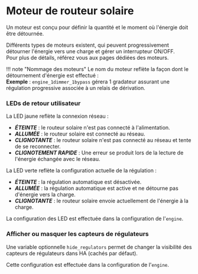 # Moteur de routeur solaire

Un moteur est conçu pour définir la quantité et le moment où l'énergie doit être détournée.

Différents types de moteurs existent, qui peuvent progressivement détourner l'énergie vers une charge et gérer un interrupteur ON/OFF.  
Pour plus de détails, référez vous aux pages dédiées des moteurs.

!!! note "Nommage des moteurs"
    Le nom du moteur reflète la façon dont le détournement d'énergie est effectué :  
    **Exemple** : `engine_1dimmer_1bypass` gérera 1 gradateur assurant une régulation progressive associée à un relais de dérivation.


### LEDs de retour utilisateur

La LED jaune reflète la connexion réseau :

- ***ÉTEINTE*** : le routeur solaire n'est pas connecté à l'alimentation.
- ***ALLUMÉE*** : le routeur solaire est connecté au réseau.
- ***CLIGNOTANTE*** : le routeur solaire n'est pas connecté au réseau et tente de se reconnecter.
- ***CLIGNOTEMENT RAPIDE*** : Une erreur se produit lors de la lecture de l'énergie échangée avec le réseau.

La LED verte reflète la configuration actuelle de la régulation :

- ***ÉTEINTE*** : la régulation automatique est désactivée.
- ***ALLUMÉE*** : la régulation automatique est active et ne détourne pas d'énergie vers la charge.
- ***CLIGNOTANTE*** : le routeur solaire envoie actuellement de l'énergie à la charge.

La configuration des LED est effectuée dans la configuration de l'`engine`.

### Afficher ou masquer les capteurs de régulateurs

Une variable optionnelle `hide_regulators` permet de changer la visibilité des capteurs de régulateurs dans HA (cachés par défaut).

Cette configuration est effectuée dans la configuration de l'`engine`.
